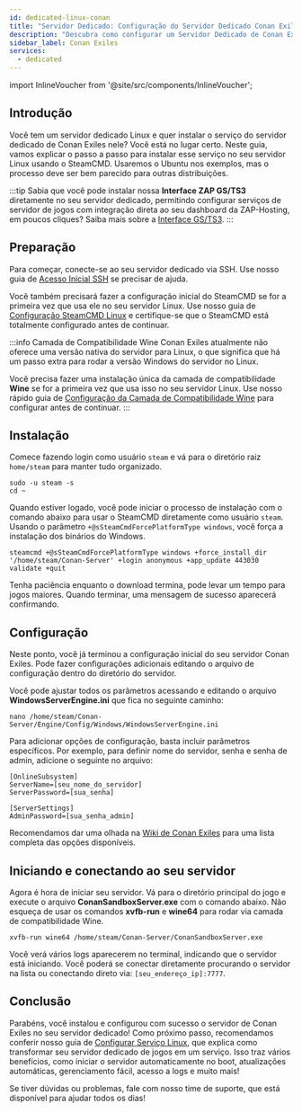 ```yaml
---
id: dedicated-linux-conan
title: "Servidor Dedicado: Configuração do Servidor Dedicado Conan Exiles no Linux"
description: "Descubra como configurar um Servidor Dedicado de Conan Exiles no Linux para um aluguel de servidores e gerenciamento sem complicações → Saiba mais agora"
sidebar_label: Conan Exiles
services:
  - dedicated
---
```


import InlineVoucher from '@site/src/components/InlineVoucher';

## Introdução

Você tem um servidor dedicado Linux e quer instalar o serviço do servidor dedicado de Conan Exiles nele? Você está no lugar certo. Neste guia, vamos explicar o passo a passo para instalar esse serviço no seu servidor Linux usando o SteamCMD. Usaremos o Ubuntu nos exemplos, mas o processo deve ser bem parecido para outras distribuições.

:::tip
Sabia que você pode instalar nossa **Interface ZAP GS/TS3** diretamente no seu servidor dedicado, permitindo configurar serviços de servidor de jogos com integração direta ao seu dashboard da ZAP-Hosting, em poucos cliques? Saiba mais sobre a [Interface GS/TS3](dedicated-linux-gs-interface.md).
:::

<InlineVoucher />

## Preparação

Para começar, conecte-se ao seu servidor dedicado via SSH. Use nosso guia de [Acesso Inicial SSH](dedicated-linux-ssh.md) se precisar de ajuda.

Você também precisará fazer a configuração inicial do SteamCMD se for a primeira vez que usa ele no seu servidor Linux. Use nosso guia de [Configuração SteamCMD Linux](dedicated-linux-steamcmd.md) e certifique-se que o SteamCMD está totalmente configurado antes de continuar.

:::info Camada de Compatibilidade Wine
Conan Exiles atualmente não oferece uma versão nativa do servidor para Linux, o que significa que há um passo extra para rodar a versão Windows do servidor no Linux.

Você precisa fazer uma instalação única da camada de compatibilidade **Wine** se for a primeira vez que usa isso no seu servidor Linux. Use nosso rápido guia de [Configuração da Camada de Compatibilidade Wine](dedicated-linux-wine.md) para configurar antes de continuar.
:::

## Instalação

Comece fazendo login como usuário `steam` e vá para o diretório raiz `home/steam` para manter tudo organizado.
```
sudo -u steam -s
cd ~
```

Quando estiver logado, você pode iniciar o processo de instalação com o comando abaixo para usar o SteamCMD diretamente como usuário `steam`. Usando o parâmetro `+@sSteamCmdForcePlatformType windows`, você força a instalação dos binários do Windows.
```
steamcmd +@sSteamCmdForcePlatformType windows +force_install_dir '/home/steam/Conan-Server' +login anonymous +app_update 443030 validate +quit
```

Tenha paciência enquanto o download termina, pode levar um tempo para jogos maiores. Quando terminar, uma mensagem de sucesso aparecerá confirmando.

## Configuração

Neste ponto, você já terminou a configuração inicial do seu servidor Conan Exiles. Pode fazer configurações adicionais editando o arquivo de configuração dentro do diretório do servidor.

Você pode ajustar todos os parâmetros acessando e editando o arquivo **WindowsServerEngine.ini** que fica no seguinte caminho:
```
nano /home/steam/Conan-Server/Engine/Config/Windows/WindowsServerEngine.ini
```

Para adicionar opções de configuração, basta incluir parâmetros específicos. Por exemplo, para definir nome do servidor, senha e senha de admin, adicione o seguinte no arquivo:
```
[OnlineSubsystem]
ServerName=[seu_nome_do_servidor]
ServerPassword=[sua_senha]

[ServerSettings]
AdminPassword=[sua_senha_admin]
```

Recomendamos dar uma olhada na [Wiki de Conan Exiles](https://conanexiles.fandom.com/wiki/Server_Configuration) para uma lista completa das opções disponíveis.

## Iniciando e conectando ao seu servidor

Agora é hora de iniciar seu servidor. Vá para o diretório principal do jogo e execute o arquivo **ConanSandboxServer.exe** com o comando abaixo. Não esqueça de usar os comandos **xvfb-run** e **wine64** para rodar via camada de compatibilidade Wine.
```
xvfb-run wine64 /home/steam/Conan-Server/ConanSandboxServer.exe
```

Você verá vários logs aparecerem no terminal, indicando que o servidor está iniciando. Você poderá se conectar diretamente procurando o servidor na lista ou conectando direto via: `[seu_endereço_ip]:7777`.

## Conclusão

Parabéns, você instalou e configurou com sucesso o servidor de Conan Exiles no seu servidor dedicado! Como próximo passo, recomendamos conferir nosso guia de [Configurar Serviço Linux](dedicated-linux-create-gameservice.md), que explica como transformar seu servidor dedicado de jogos em um serviço. Isso traz vários benefícios, como iniciar o servidor automaticamente no boot, atualizações automáticas, gerenciamento fácil, acesso a logs e muito mais!

Se tiver dúvidas ou problemas, fale com nosso time de suporte, que está disponível para ajudar todos os dias!

<InlineVoucher />